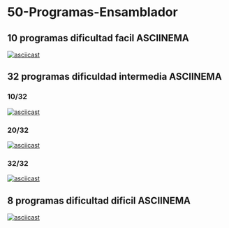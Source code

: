 # 50-Programas-Ensamblador
## 10 programas dificultad facil ASCIINEMA
[![asciicast](https://asciinema.org/a/qAeXvj4HEPFPKW6xVh3ByYfBv.svg)](https://asciinema.org/a/qAeXvj4HEPFPKW6xVh3ByYfBv)
## 32 programas dificuldad intermedia ASCIINEMA
### 10/32
[![asciicast](https://asciinema.org/a/1bZc7Zlrk3rjClPGprHgmsvsT.svg)](https://asciinema.org/a/1bZc7Zlrk3rjClPGprHgmsvsT)
### 20/32
[![asciicast](https://asciinema.org/a/yjGUhvBzIhu5qnLTemNTK69mH.svg)](https://asciinema.org/a/yjGUhvBzIhu5qnLTemNTK69mH)
### 32/32
[![asciicast](https://asciinema.org/a/RxGFQCT9AVoLc9Fzzpi1ITFs7.svg)](https://asciinema.org/a/RxGFQCT9AVoLc9Fzzpi1ITFs7)
## 8 programas dificultad dificil ASCIINEMA
[![asciicast](https://asciinema.org/a/2QWgXktyUbvYNkzM3gBsHJ8nA.svg)](https://asciinema.org/a/2QWgXktyUbvYNkzM3gBsHJ8nA)
